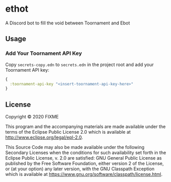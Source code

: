 # ethot

A Discord bot to fill the void between Toornament and Ebot

## Usage

### Add Your Toornament API Key
Copy `secrets-copy.edn` to `secrets.edn` in the project root and add your Toornament API key:
```clojure
{
  :toornament-api-key "<insert-toornament-api-key-here>"
}
```

## License

Copyright © 2020 FIXME

This program and the accompanying materials are made available under the
terms of the Eclipse Public License 2.0 which is available at
http://www.eclipse.org/legal/epl-2.0.

This Source Code may also be made available under the following Secondary
Licenses when the conditions for such availability set forth in the Eclipse
Public License, v. 2.0 are satisfied: GNU General Public License as published by
the Free Software Foundation, either version 2 of the License, or (at your
option) any later version, with the GNU Classpath Exception which is available
at https://www.gnu.org/software/classpath/license.html.
